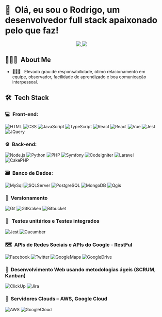 <h1>👋 &nbsp;Olá, eu sou o Rodrigo, um desenvolvedor full stack apaixonado pelo que faz!</h1>
<p align="center">
  <a href="mailto:rodrigopluz@gmail.com">
    <img src="https://img.shields.io/badge/-rodrigopluz@gmail.com-D14836?style=flat-square&logo=Gmail&logoColor=white"/>
  </a>
  <a href="https://www.linkedin.com/in/rodrigopluz">
    <img src="https://img.shields.io/badge/-Rodrigo%20Pereira-0077B5?style=flat-square&logo=Linkedin&logoColor=white"/>
  </a>  
</p>

<h2> 👨🏻‍💻 &nbsp;About Me </h2>

- 👨🏻‍💻 &nbsp; Elevado grau de responsabilidade, ótimo relacionamento em equipe, observador, facilidade de aprendizado e boa comunicação interpessoal.

<h2> 🛠 &nbsp;Tech Stack</h2>

<h3>💻 &nbsp;Front-end:</h3>

![HTML](https://img.shields.io/badge/-HTML-333333?style=flat&logo=HTML5)
![CSS](https://img.shields.io/badge/-CSS-333333?style=flat&logo=CSS3&logoColor=1572B6)
![JavaScript](https://img.shields.io/badge/-JavaScript-333333?style=flat&logo=javascript)
![TypeScript](https://img.shields.io/badge/-TypeScript-333333?style=flat&logo=typescript&logoColor=2D79C7)
![React](https://img.shields.io/badge/-React-333333?style=flat&logo=react)
![React](https://img.shields.io/badge/-React%20Native-333333?style=flat&logo=react)
![Vue](https://img.shields.io/badge/-Vue-333333?style=flat&logo=vue.js)
![Jest](https://img.shields.io/badge/-Jest-333333?style=flat&logo=jest&logoColor=E535AB)
![JQuery](https://img.shields.io/badge/-JQuery-333333?style=flat&logo=jquery)

<h3>⚙️ &nbsp;Back-end:</h3>

![Node.js](https://img.shields.io/badge/-Node.js-333333?style=flat&logo=node.js)
![Python](https://img.shields.io/badge/-Python-333333?style=flat&logo=python)
![PHP](https://img.shields.io/badge/-PHP-333333?style=flat&logo=php)
![Symfony](https://img.shields.io/badge/-Symfony-333333?style=flat&logo=symfony)
![CodeIgniter](https://img.shields.io/badge/-CodeIgniter-333333?style=flat&logo=codeigniter)
![Laravel](https://img.shields.io/badge/-Laravel-333333?style=flat&logo=laravel)
![CakePHP](https://img.shields.io/badge/-CakePHP-333333?style=flat&logo=cakephp)

<h3>🗃️ &nbsp;Banco de Dados:</h3>

![MySql](https://img.shields.io/badge/-MySql-333333?style=flat&logo=mysql&logoColor=EE3124)
![SQLServer](https://img.shields.io/badge/-SQL%20Server-333333?style=flat&logo=microsoftsqlserver)
![PostgreSQL](https://img.shields.io/badge/-PostgreSQL-333333?style=flat&logo=postgresql)
![MongoDB](https://img.shields.io/badge/-MongoDB-333333?style=flat&logo=mongodb)
![Qgis](https://img.shields.io/badge/-Qgis-333333?style=flat&logo=qgis)

<h3>🔁 &nbsp;Versionamento</h3>

![Git](https://img.shields.io/badge/-Git-333333?style=flat&logo=git)
![GitKraken](https://img.shields.io/badge/-GitKraken-333333?style=flat&logo=gitkraken)
![Bitbucket](https://img.shields.io/badge/-Bitbucket-333333?style=flat&logo=bitbucket)

<h3>🔂 &nbsp; Testes unitários e Testes integrados</h3>

![Jest](https://img.shields.io/badge/-Jest-333333?style=flat&logo=jest)
![Cucumber](https://img.shields.io/badge/-Cucumber-333333?style=flat&logo=cucumber)

<h3>🗺 &nbsp;APIs de Redes Sociais e APIs do Google - RestFul</h3>

![Facebook](https://img.shields.io/badge/-Facebook-333333?style=flat&logo=facebook)
![Twitter](https://img.shields.io/badge/-Twitter-333333?style=flat&logo=twitter)
![GoogleMaps](https://img.shields.io/badge/-GoogleMaps-333333?style=flat&logo=googlemaps)
![GoogleDrive](https://img.shields.io/badge/-GoogleDrive-333333?style=flat&logo=googledrive)


<h3>🧮 &nbsp;Desenvolvimento Web usando metodologias ágeis (SCRUM, Kanban)</h3>

![ClickUp](https://img.shields.io/badge/-ClickUp-333333?style=flat&logo=clickup)
![Jira](https://img.shields.io/badge/-Jira-333333?style=flat&logo=jira)

<h3>🧮 &nbsp;Servidores Clouds – AWS, Google Cloud</h3>

![AWS](https://img.shields.io/badge/-AWS-333333?style=flat&logo=aws)
![GoogleCloud](https://img.shields.io/badge/-GoogleCloud-333333?style=flat&logo=googlecloud)

<!--
**rodrigopluz/rodrigopluz** is a ✨ _special_ ✨ repository because its `README.md` (this file) appears on your GitHub profile.

Here are some ideas to get you started:

- 🔭 I’m currently working on ...
- 🌱 I’m currently learning ...
- 👯 I’m looking to collaborate on ...
- 🤔 I’m looking for help with ...
- 💬 Ask me about ...
- 📫 How to reach me: ...
- 😄 Pronouns: ...
- ⚡ Fun fact: ...
-->
